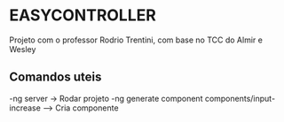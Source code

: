 # EASYCONTROLLER

Projeto com o professor Rodrio Trentini, com base no TCC do Almir e Wesley

## Comandos uteis

-ng server -> Rodar projeto
-ng generate component components/input-increase --> Cria componente
